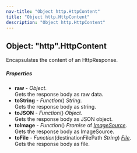 ```yaml
---
nav-title: "Object http.HttpContent"
title: "Object http.HttpContent"
description: "Object http.HttpContent"
---
```

## Object: "http".HttpContent  
Encapsulates the content of an HttpResponse.

##### Properties
 - **raw** - _Object_.    
  Gets the response body as raw data.
 - **toString** - _Function_() _String_.    
  Gets the response body as string.
 - **toJSON** - _Function_() _Object_.    
  Gets the response body as JSON object.
 - **toImage** - _Function_() _Promise_ of [_ImageSource_](../image-source/ImageSource.md).    
  Gets the response body as ImageSource.
 - **toFile** - _Function_(destinationFilePath _String_) [_File_](../file-system/File.md).    
  Gets the response body as file.